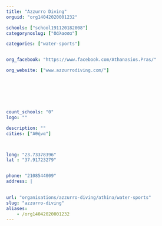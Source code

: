 ```yaml
---
title: "Azzurro Diving"
orguid: "org14042020001232"

schools: ["school191120182008"]
categorynoslug: ["Θάλασσα"]

categories: ["water-sports"]


org_facebook: "https://www.facebook.com/Athanasios.Pras/"

org_website: ["www.azzurrodiving.com/"]







count_schools: "0"
logo: ""

description: ""
cities: ["Αθήνα"]



long: "23.73378396"
lat : "37.91723279"


phone: "2108544009"
address: |
    

url: "organisations/azzurro-diving/athina/water-sports"
slug: "azzurro-diving"
aliases:
    - /org14042020001232
---
```



